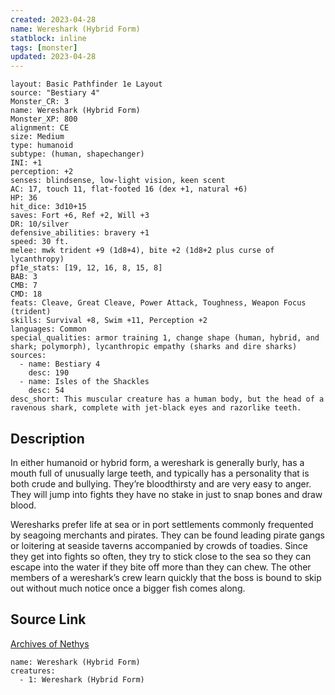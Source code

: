 ```yaml
---
created: 2023-04-28
name: Wereshark (Hybrid Form)
statblock: inline
tags: [monster]
updated: 2023-04-28
---
```

```statblock
layout: Basic Pathfinder 1e Layout
source: "Bestiary 4"
Monster_CR: 3
name: Wereshark (Hybrid Form)
Monster_XP: 800
alignment: CE
size: Medium
type: humanoid
subtype: (human, shapechanger)
INI: +1
perception: +2
senses: blindsense, low-light vision, keen scent
AC: 17, touch 11, flat-footed 16 (dex +1, natural +6)
HP: 36
hit_dice: 3d10+15
saves: Fort +6, Ref +2, Will +3
DR: 10/silver
defensive_abilities: bravery +1
speed: 30 ft.
melee: mwk trident +9 (1d8+4), bite +2 (1d8+2 plus curse of lycanthropy)
pf1e_stats: [19, 12, 16, 8, 15, 8]
BAB: 3
CMB: 7
CMD: 18
feats: Cleave, Great Cleave, Power Attack, Toughness, Weapon Focus (trident)
skills: Survival +8, Swim +11, Perception +2
languages: Common
special_qualities: armor training 1, change shape (human, hybrid, and shark; polymorph), lycanthropic empathy (sharks and dire sharks)
sources:
  - name: Bestiary 4
    desc: 190
  - name: Isles of the Shackles
    desc: 54
desc_short: This muscular creature has a human body, but the head of a ravenous shark, complete with jet-black eyes and razorlike teeth.
```
## Description
In either humanoid or hybrid form, a wereshark is generally burly, has a mouth full of unusually large teeth, and typically has a personality that is both crude and bullying. They’re bloodthirsty and are very easy to anger. They will jump into fights they have no stake in just to snap bones and draw blood.

Weresharks prefer life at sea or in port settlements commonly frequented by seagoing merchants and pirates. They can be found leading pirate gangs or loitering at seaside taverns accompanied by crowds of toadies. Since they get into fights so often, they try to stick close to the sea so they can escape into the water if they bite off more than they can chew. The other members of a wereshark’s crew learn quickly that the boss is bound to skip out without much notice once a bigger fish comes along.
## Source Link
[Archives of Nethys](https://aonprd.com/MonsterDisplay.aspx?ItemName=Wereshark%20(Hybrid%20Form))
```encounter-table
name: Wereshark (Hybrid Form)
creatures:
  - 1: Wereshark (Hybrid Form)
```
